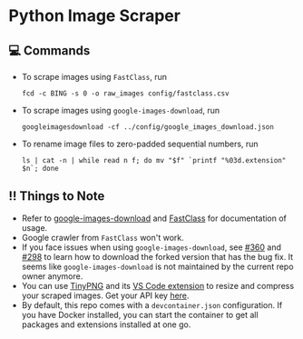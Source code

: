 # Python Image Scraper

## :computer: Commands

- To scrape images using `FastClass`, run
  ```console
  fcd -c BING -s 0 -o raw_images config/fastclass.csv
  ```
- To scrape images using `google-images-download`, run
  ```console
  googleimagesdownload -cf ../config/google_images_download.json
  ```
- To rename image files to zero-padded sequential numbers, run
  ```console
  ls | cat -n | while read n f; do mv "$f" `printf "%03d.extension" $n`; done
  ```

## :bangbang: Things to Note
- Refer to [google-images-download](https://github.com/hardikvasa/google-images-download) and [FastClass](https://github.com/cwerner/fastclass) for documentation of usage.
- Google crawler from `FastClass` won't work.
- If you face issues when using `google-images-download`, see [#360](https://github.com/hardikvasa/google-images-download/issues/360#issuecomment-1048313028) and [#298](https://github.com/hardikvasa/google-images-download/pull/298) to learn how to download the forked version that has the bug fix. It seems like `google-images-download` is not maintained by the current repo owner anymore.
- You can use [TinyPNG](https://tinypng.com) and its [VS Code extension](https://marketplace.visualstudio.com/items?itemName=Pierrick.tinypngminimifyandcrop) to resize and compress your scraped images. Get your API key [here](https://tinypng.com/developers).
- By default, this repo comes with a `devcontainer.json` configuration. If you have Docker installed, you can start the container to get all packages and extensions installed at one go.
